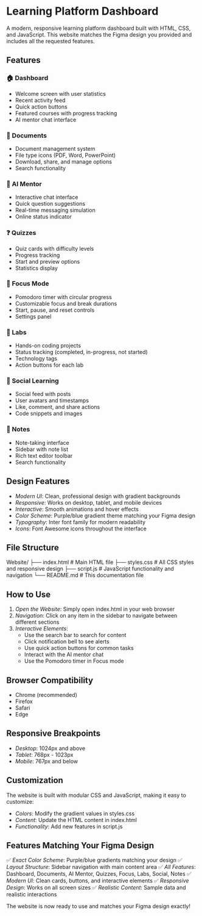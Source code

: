 # Learning Platform Dashboard

A modern, responsive learning platform dashboard built with HTML, CSS, and JavaScript. This website matches the Figma design you provided and includes all the requested features.

## Features

### 🏠 Dashboard
- Welcome screen with user statistics
- Recent activity feed
- Quick action buttons
- Featured courses with progress tracking
- AI mentor chat interface

### 📄 Documents
- Document management system
- File type icons (PDF, Word, PowerPoint)
- Download, share, and manage options
- Search functionality

### 🤖 AI Mentor
- Interactive chat interface
- Quick question suggestions
- Real-time messaging simulation
- Online status indicator

### ❓ Quizzes
- Quiz cards with difficulty levels
- Progress tracking
- Start and preview options
- Statistics display

### 🎯 Focus Mode
- Pomodoro timer with circular progress
- Customizable focus and break durations
- Start, pause, and reset controls
- Settings panel

### 🧪 Labs
- Hands-on coding projects
- Status tracking (completed, in-progress, not started)
- Technology tags
- Action buttons for each lab

### 👥 Social Learning
- Social feed with posts
- User avatars and timestamps
- Like, comment, and share actions
- Code snippets and images

### 📝 Notes
- Note-taking interface
- Sidebar with note list
- Rich text editor toolbar
- Search functionality

## Design Features

- *Modern UI*: Clean, professional design with gradient backgrounds
- *Responsive*: Works on desktop, tablet, and mobile devices
- *Interactive*: Smooth animations and hover effects
- *Color Scheme*: Purple/blue gradient theme matching your Figma design
- *Typography*: Inter font family for modern readability
- *Icons*: Font Awesome icons throughout the interface

## File Structure


Website/
├── index.html          # Main HTML file
├── styles.css          # All CSS styles and responsive design
├── script.js           # JavaScript functionality and navigation
└── README.md           # This documentation file


## How to Use

1. *Open the Website*: Simply open index.html in your web browser
2. *Navigation*: Click on any item in the sidebar to navigate between different sections
3. *Interactive Elements*: 
   - Use the search bar to search for content
   - Click notification bell to see alerts
   - Use quick action buttons for common tasks
   - Interact with the AI mentor chat
   - Use the Pomodoro timer in Focus mode

## Browser Compatibility

- Chrome (recommended)
- Firefox
- Safari
- Edge

## Responsive Breakpoints

- *Desktop*: 1024px and above
- *Tablet*: 768px - 1023px
- *Mobile*: 767px and below

## Customization

The website is built with modular CSS and JavaScript, making it easy to customize:

- *Colors*: Modify the gradient values in styles.css
- *Content*: Update the HTML content in index.html
- *Functionality*: Add new features in script.js

## Features Matching Your Figma Design

✅ *Exact Color Scheme*: Purple/blue gradients matching your design
✅ *Layout Structure*: Sidebar navigation with main content area
✅ *All Features*: Dashboard, Documents, AI Mentor, Quizzes, Focus, Labs, Social, Notes
✅ *Modern UI*: Clean cards, buttons, and interactive elements
✅ *Responsive Design*: Works on all screen sizes
✅ *Realistic Content*: Sample data and realistic interactions

The website is now ready to use and matches your Figma design exactly!